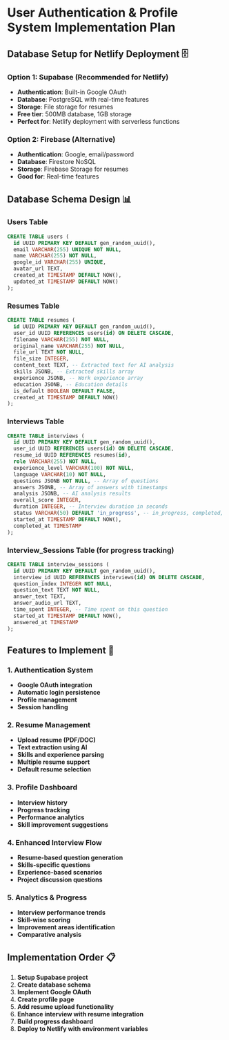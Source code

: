 # User Authentication & Profile System Implementation Plan

## Database Setup for Netlify Deployment 🗄️

### Option 1: Supabase (Recommended for Netlify)
- **Authentication**: Built-in Google OAuth
- **Database**: PostgreSQL with real-time features
- **Storage**: File storage for resumes
- **Free tier**: 500MB database, 1GB storage
- **Perfect for**: Netlify deployment with serverless functions

### Option 2: Firebase (Alternative)
- **Authentication**: Google, email/password
- **Database**: Firestore NoSQL
- **Storage**: Firebase Storage for resumes
- **Good for**: Real-time features

## Database Schema Design 📊

### Users Table
```sql
CREATE TABLE users (
  id UUID PRIMARY KEY DEFAULT gen_random_uuid(),
  email VARCHAR(255) UNIQUE NOT NULL,
  name VARCHAR(255) NOT NULL,
  google_id VARCHAR(255) UNIQUE,
  avatar_url TEXT,
  created_at TIMESTAMP DEFAULT NOW(),
  updated_at TIMESTAMP DEFAULT NOW()
);
```

### Resumes Table
```sql
CREATE TABLE resumes (
  id UUID PRIMARY KEY DEFAULT gen_random_uuid(),
  user_id UUID REFERENCES users(id) ON DELETE CASCADE,
  filename VARCHAR(255) NOT NULL,
  original_name VARCHAR(255) NOT NULL,
  file_url TEXT NOT NULL,
  file_size INTEGER,
  content_text TEXT, -- Extracted text for AI analysis
  skills JSONB, -- Extracted skills array
  experience JSONB, -- Work experience array
  education JSONB, -- Education details
  is_default BOOLEAN DEFAULT FALSE,
  created_at TIMESTAMP DEFAULT NOW()
);
```

### Interviews Table
```sql
CREATE TABLE interviews (
  id UUID PRIMARY KEY DEFAULT gen_random_uuid(),
  user_id UUID REFERENCES users(id) ON DELETE CASCADE,
  resume_id UUID REFERENCES resumes(id),
  role VARCHAR(255) NOT NULL,
  experience_level VARCHAR(100) NOT NULL,
  language VARCHAR(10) NOT NULL,
  questions JSONB NOT NULL, -- Array of questions
  answers JSONB, -- Array of answers with timestamps
  analysis JSONB, -- AI analysis results
  overall_score INTEGER,
  duration INTEGER, -- Interview duration in seconds
  status VARCHAR(50) DEFAULT 'in_progress', -- in_progress, completed, abandoned
  started_at TIMESTAMP DEFAULT NOW(),
  completed_at TIMESTAMP
);
```

### Interview_Sessions Table (for progress tracking)
```sql
CREATE TABLE interview_sessions (
  id UUID PRIMARY KEY DEFAULT gen_random_uuid(),
  interview_id UUID REFERENCES interviews(id) ON DELETE CASCADE,
  question_index INTEGER NOT NULL,
  question_text TEXT NOT NULL,
  answer_text TEXT,
  answer_audio_url TEXT,
  time_spent INTEGER, -- Time spent on this question
  started_at TIMESTAMP DEFAULT NOW(),
  answered_at TIMESTAMP
);
```

## Features to Implement 🚀

### 1. Authentication System
- **Google OAuth integration**
- **Automatic login persistence**
- **Profile management**
- **Session handling**

### 2. Resume Management
- **Upload resume (PDF/DOC)**
- **Text extraction using AI**
- **Skills and experience parsing**
- **Multiple resume support**
- **Default resume selection**

### 3. Profile Dashboard
- **Interview history**
- **Progress tracking**
- **Performance analytics**
- **Skill improvement suggestions**

### 4. Enhanced Interview Flow
- **Resume-based question generation**
- **Skills-specific questions**
- **Experience-based scenarios**
- **Project discussion questions**

### 5. Analytics & Progress
- **Interview performance trends**
- **Skill-wise scoring**
- **Improvement areas identification**
- **Comparative analysis**

## Implementation Order 📋

1. **Setup Supabase project**
2. **Create database schema**
3. **Implement Google OAuth**
4. **Create profile page**
5. **Add resume upload functionality**
6. **Enhance interview with resume integration**
7. **Build progress dashboard**
8. **Deploy to Netlify with environment variables**
